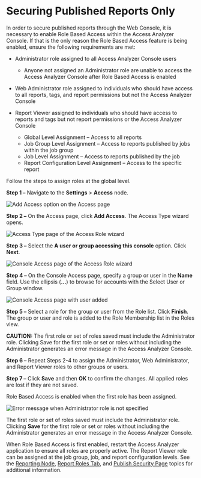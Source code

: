# Securing Published Reports Only

In order to secure published reports through the Web Console, it is necessary to enable Role Based
Access within the Access Analyzer Console. If that is the only reason the Role Based Access feature
is being enabled, ensure the following requirements are met:

- Administrator role assigned to all Access Analyzer Console users

  - Anyone not assigned an Administrator role are unable to access the Access Analyzer Console
    after Role Based Access is enabled

- Web Administrator role assigned to individuals who should have access to all reports, tags, and
  report permissions but not the Access Analyzer Console
- Report Viewer assigned to individuals who should have access to reports and tags but not report
  permissions or the Access Analyzer Console

  - Global Level Assignment – Access to all reports
  - Job Group Level Assignment – Access to reports published by jobs within the job group
  - Job Level Assignment – Access to reports published by the job
  - Report Configuration Level Assignment – Access to the specific report

Follow the steps to assign roles at the global level.

**Step 1 –** Navigate to the **Settings** > **Access** node.

![Add Access option on the Access page](/img/product_docs/accessanalyzer/admin/settings/access/rolebased/addaccess.webp)

**Step 2 –** On the Access page, click **Add Access**. The Access Type wizard opens.

![Access Type page of the Access Role wizard](/img/product_docs/accessanalyzer/admin/settings/access/rolebased/accesstypeuser.webp)

**Step 3 –** Select the **A user or group accessing this console** option. Click **Next**.

![Console Access page of the Access Role wizard](/img/product_docs/accessanalyzer/admin/settings/access/rolebased/consoleaccess.webp)

**Step 4 –** On the Console Access page, specify a group or user in the **Name** field. Use the
ellipsis (**…**) to browse for accounts with the Select User or Group window.

![Console Access page with user added](/img/product_docs/accessanalyzer/admin/settings/access/rolebased/consoleaccessfinish.webp)

**Step 5 –** Select a role for the group or user from the Role list. Click **Finish**. The group or
user and role is added to the Role Membership list in the Roles view.

**CAUTION:** The first role or set of roles saved must include the Administrator role. Clicking Save
for the first role or set or roles without including the Administrator generates an error message in
the Access Analyzer Console.

**Step 6 –** Repeat Steps 2-4 to assign the Administrator, Web Administrator, and Report Viewer
roles to other groups or users.

**Step 7 –** Click **Save** and then **OK** to confirm the changes. All applied roles are lost if
they are not saved.

Role Based Access is enabled when the first role has been assigned.

![Error message when Administrator role is not specified](/img/product_docs/accessanalyzer/admin/settings/access/rolebased/noadminerror.webp)

The first role or set of roles saved must include the Administrator role. Clicking **Save** for the
first role or set or roles without including the Administrator generates an error message in the
Access Analyzer Console.

When Role Based Access is first enabled, restart the Access Analyzer application to ensure all roles
are properly active. The Report Viewer role can be assigned at the job group, job, and report
configuration levels. See the [Reporting Node](/docs/accessanalyzer/12.0/administration/jobs/group/reporting.md),
[Report Roles Tab](/docs/accessanalyzer/12.0/administration/jobs/job/properties/reportroles.md), and
[Publish Security Page](/docs/accessanalyzer/12.0/administration/reporting/wizard/publishsecurity.md) topics for additional
information.
